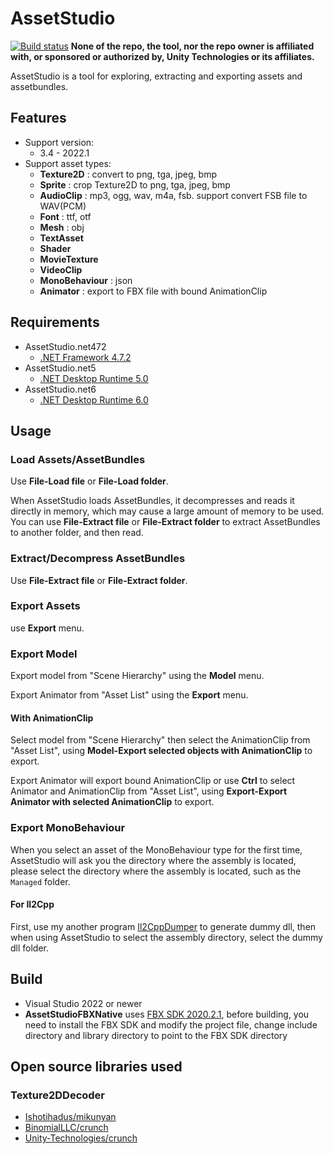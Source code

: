 # AssetStudio
[![Build status](https://ci.appveyor.com/api/projects/status/rnu7l90422pdewx4?svg=true)](https://ci.appveyor.com/project/Perfare/assetstudio/branch/master/artifacts)
**None of the repo, the tool, nor the repo owner is affiliated with, or sponsored or authorized by, Unity Technologies or its affiliates.**

AssetStudio is a tool for exploring, extracting and exporting assets and assetbundles.

## Features
* Support version:
  * 3.4 - 2022.1
* Support asset types:
  * **Texture2D** : convert to png, tga, jpeg, bmp
  * **Sprite** : crop Texture2D to png, tga, jpeg, bmp
  * **AudioClip** : mp3, ogg, wav, m4a, fsb. support convert FSB file to WAV(PCM)
  * **Font** : ttf, otf
  * **Mesh** : obj
  * **TextAsset**
  * **Shader**
  * **MovieTexture**
  * **VideoClip**
  * **MonoBehaviour** : json
  * **Animator** : export to FBX file with bound AnimationClip

## Requirements

- AssetStudio.net472
   - [.NET Framework 4.7.2](https://dotnet.microsoft.com/download/dotnet-framework/net472)
- AssetStudio.net5
   - [.NET Desktop Runtime 5.0](https://dotnet.microsoft.com/download/dotnet/5.0)
- AssetStudio.net6
   - [.NET Desktop Runtime 6.0](https://dotnet.microsoft.com/download/dotnet/6.0)


## Usage

### Load Assets/AssetBundles

Use **File-Load file** or **File-Load folder**.

When AssetStudio loads AssetBundles, it decompresses and reads it directly in memory, which may cause a large amount of memory to be used. You can use **File-Extract file** or **File-Extract folder** to extract AssetBundles to another folder, and then read.

### Extract/Decompress AssetBundles

Use **File-Extract file** or **File-Extract folder**.

### Export Assets

use **Export** menu.

### Export Model

Export model from "Scene Hierarchy" using the **Model** menu.

Export Animator from "Asset List" using the **Export** menu.

#### With AnimationClip

Select model from "Scene Hierarchy" then select the AnimationClip from "Asset List", using **Model-Export selected objects with AnimationClip** to export.

Export Animator will export bound AnimationClip or use **Ctrl** to select Animator and AnimationClip from "Asset List", using **Export-Export Animator with selected AnimationClip** to export.

### Export MonoBehaviour

When you select an asset of the MonoBehaviour type for the first time, AssetStudio will ask you the directory where the assembly is located, please select the directory where the assembly is located, such as the `Managed` folder.

#### For Il2Cpp

First, use my another program [Il2CppDumper](https://github.com/Perfare/Il2CppDumper) to generate dummy dll, then when using AssetStudio to select the assembly directory, select the dummy dll folder.

## Build

* Visual Studio 2022 or newer
* **AssetStudioFBXNative** uses [FBX SDK 2020.2.1](https://www.autodesk.com/developer-network/platform-technologies/fbx-sdk-2020-2-1), before building, you need to install the FBX SDK and modify the project file, change include directory and library directory to point to the FBX SDK directory

## Open source libraries used

### Texture2DDecoder
* [Ishotihadus/mikunyan](https://github.com/Ishotihadus/mikunyan)
* [BinomialLLC/crunch](https://github.com/BinomialLLC/crunch)
* [Unity-Technologies/crunch](https://github.com/Unity-Technologies/crunch/tree/unity)
